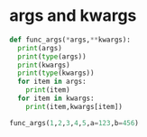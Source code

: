 # args and kwargs

```python
def func_args(*args,**kwargs):
  print(args)
  print(type(args))
  print(kwargs)
  print(type(kwargs))
  for item in args:
    print(item)
  for item in kwargs:
    print(item,kwargs[item])

func_args(1,2,3,4,5,a=123,b=456)

```

```python

```
